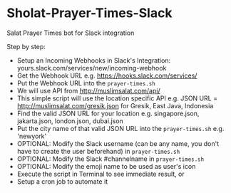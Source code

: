 # Sholat-Prayer-Times-Slack
Salat Prayer Times bot for Slack integration

Step by step:
- Setup an Incoming Webhooks in Slack's Integration: yours.slack.com/services/new/incoming-webhook
- Get the Webhook URL e.g. https://hooks.slack.com/services/<some cryptic secrets>
- Put the Webhook URL into the `prayer-times.sh` 
- We will use API from http://muslimsalat.com/api/ 
- This simple script will use the location specific API e.g. JSON URL = http://muslimsalat.com/gresik.json for Gresik, East Java, Indonesia
- Find the valid JSON URL for your location e.g. singapore.json, jakarta.json, london.json, dubai.json
- Put the city name of that valid JSON URL into the `prayer-times.sh` e.g. 'newyork'
- OPTIONAL: Modify the Slack username (can be any name, you don't have to create the user beforehand) in `prayer-times.sh` 
- OPTIONAL: Modify the Slack #channelname in `prayer-times.sh` 
- OPTIONAL: Modify the emoji name to be used as user's icon
- Execute the script in Terminal to see immediate result, or 
- Setup a cron job to automate it
